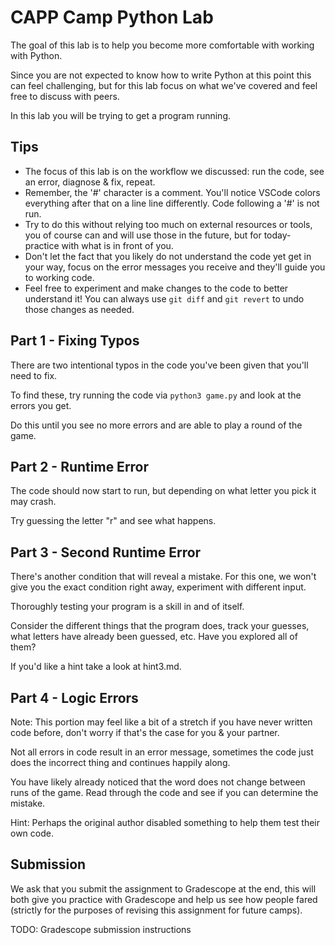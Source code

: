 # CAPP Camp Python Lab

The goal of this lab is to help you become more comfortable with working with Python.

Since you are not expected to know how to write Python at this point this can feel challenging, but for this lab focus on what we've covered and feel free to discuss with peers.

In this lab you will be trying to get a program running.

## Tips

- The focus of this lab is on the workflow we discussed: run the code, see an error, diagnose & fix, repeat.
- Remember, the '#' character is a comment. You'll notice VSCode colors everything after that on a line line differently. Code following a '#' is not run.
- Try to do this without relying too much on external resources or tools, you of course can and will use those in the future, but for today- practice with what is in front of you.
- Don't let the fact that you likely do not understand the code yet get in your way, focus on the error messages you receive and they'll guide you to working code.
- Feel free to experiment and make changes to the code to better understand it! You can always use `git diff` and `git revert` to undo those changes as needed.

## Part 1 - Fixing Typos

There are two intentional typos in the code you've been given that you'll need to fix.

To find these, try running the code via `python3 game.py` and look at the errors you get.

Do this until you see no more errors and are able to play a round of the game.

## Part 2 - Runtime Error

The code should now start to run, but depending on what letter you pick it may crash.

Try guessing the letter "r" and see what happens.

## Part 3 - Second Runtime Error

There's another condition that will reveal a mistake.
For this one, we won't give you the exact condition right away, experiment with different input.

Thoroughly testing your program is a skill in and of itself.

Consider the different things that the program does, track your guesses, what letters have already been guessed, etc. Have you explored all of them?

If you'd like a hint take a look at hint3.md.

## Part 4 - Logic Errors

Note: This portion may feel like a bit of a stretch if you have never written code before, don't worry if that's the case for you & your partner.

Not all errors in code result in an error message, sometimes the code just does the incorrect thing and continues happily along.

You have likely already noticed that the word does not change between runs of the game.
Read through the code and see if you can determine the mistake.

Hint: Perhaps the original author disabled something to help them test their own code.

## Submission

We ask that you submit the assignment to Gradescope at the end, this will both give you practice with Gradescope and help us see how people fared (strictly for the purposes of revising this assignment for future camps).

TODO: Gradescope submission instructions
